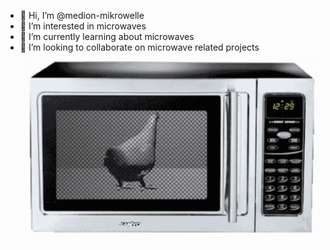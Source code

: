 - 👋 Hi, I’m @medion-mikrowelle
- 👀 I’m interested in microwaves
- 🌱 I’m currently learning about microwaves
- 💞️ I’m looking to collaborate on microwave related projects
![chicken-microwave](chicken-microwave.gif)
<!---
medion-mikrowelle/medion-mikrowelle is a ✨ special ✨ repository because its `README.md` (this file) appears on your GitHub profile.
You can click the Preview link to take a look at your changes.
--->
